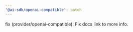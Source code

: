 ```yaml
---
'@ai-sdk/openai-compatible': patch
---
```


fix (provider/openai-compatible): Fix docs link to more info.
